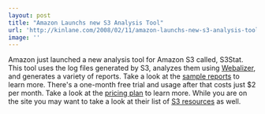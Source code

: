 ```yaml
---
layout: post
title: "Amazon Launchs new S3 Analysis Tool"
url: 'http://kinlane.com/2008/02/11/amazon-launchs-new-s3-analysis-tool/'
image: ''
---
```


Amazon just launched a new analysis tool for Amazon S3 called, S3Stat. This tool uses the log files generated by S3, analyzes them using [Webalizer][1], and generates a variety of reports. Take a look at the [sample reports][2] to learn more. There's a one-month free trial and usage after that costs just $2 per month. Take a look at the [pricing plan][3] to learn more. While you are on the site you may want to take a look at their list of [S3 resources][4] as well.

   [1]: http://www.mrunix.net/webalizer/
   [2]: http://www.s3stat.com/web-stats/sample-reports.ashx
   [3]: http://www.s3stat.com/web-stats/pricing.ashx
   [4]: http://www.s3stat.com/web-stats/S3-resources.ashx
